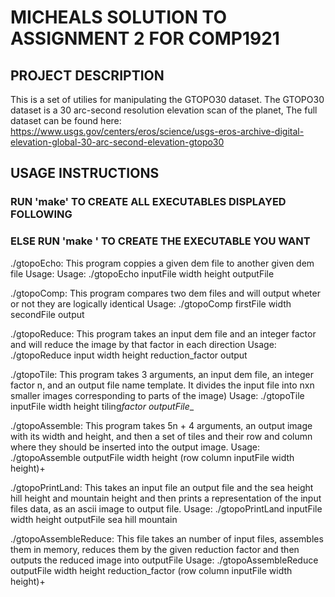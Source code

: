 # MICHEALS SOLUTION TO ASSIGNMENT 2 FOR COMP1921

## PROJECT DESCRIPTION

This is a set of utilies for manipulating the GTOPO30 dataset. The GTOPO30 dataset is a 30 arc-second resolution elevation scan of the planet,
The full dataset can be found here: https://www.usgs.gov/centers/eros/science/usgs-eros-archive-digital-elevation-global-30-arc-second-elevation-gtopo30

## USAGE INSTRUCTIONS

### RUN 'make' TO CREATE ALL EXECUTABLES DISPLAYED FOLLOWING

### ELSE RUN 'make <executable>' TO CREATE THE EXECUTABLE YOU WANT

./gtopoEcho:
This program coppies a given dem file to another given dem file
Usage: Usage: ./gtopoEcho inputFile width height outputFile

./gtopoComp:
This program compares two dem files and will output wheter or not they are logically identical
Usage: ./gtopoComp firstFile width secondFile output

./gtopoReduce:
This program takes an input dem file and an integer factor and will reduce the image by that factor in each direction
Usage: ./gtopoReduce input width height reduction_factor output

./gtopoTile:
This program takes 3 arguments, an input dem file, an integer factor n, and an output file name template. It
divides the input file into nxn smaller images corresponding to parts of the image)
Usage: ./gtopoTile inputFile width height tiling*factor outputFile*<row>\_<column>

./gtopoAssemble:
This program takes 5n + 4 arguments, an output image with its width and height, and then a set of tiles and their
row and column where they should be inserted into the output image.
Usage: ./gtopoAssemble outputFile width height (row column inputFile width height)+

./gtopoPrintLand:
This takes an input file an output file and the sea height hill height and mountain height
and then prints a representation of the input files data, as an ascii image to output file.
Usage: ./gtopoPrintLand inputFile width height outputFile sea hill mountain

./gtopoAssembleReduce:
This file takes an number of input files, assembles them in memory, reduces them by the given
reduction factor and then outputs the reduced image into outputFile
Usage: ./gtopoAssembleReduce outputFile width height reduction_factor (row column inputFile width height)+
